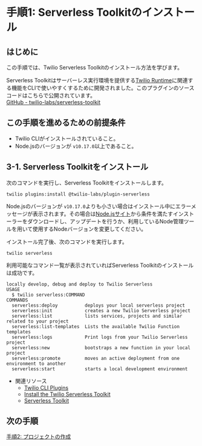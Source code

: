 #  手順1: Serverless Toolkitのインストール
## はじめに
この手順では、Twilio Serverless Toolkitのインストール方法を学びます。

Serverless Toolkitはサーバーレス実行環境を提供する[Twilio Runtime](https://jp.twilio.com/runtime)に関連する機能をCLIで使いやすくするために開発されました。このプラグインのソースコードはこちらで公開されています。  
[GitHub - twilio-labs/serverless-toolkit](https://github.com/twilio-labs/serverless-toolkit)

## この手順を進めるための前提条件
- Twilio CLIがインストールされていること。
- Node.jsのバージョンが `v10.17.0`以上であること。


## 3-1. Serverless Toolkitをインストール

次のコマンドを実行し、Serverless Toolkitをインストールします。
```
twilio plugins:install @twilio-labs/plugin-serverless
```
Node.jsのバージョンが `v10.17.0`よりも小さい場合はインストール中にエラーメッセージが表示されます。その場合は[Node.jsサイト](https://nodejs.org/ja/)から条件を満たすインストーラーをダウンロードし、アップデートを行うか、利用しているNode管理ツールを用いて使用するNodeバージョンを変更してください。

インストール完了後、次のコマンドを実行します。

```
twilio serverless
```

利用可能なコマンド一覧が表示されていればServerless Toolkitのインストールは成功です。

```
locally develop, debug and deploy to Twilio Serverless
USAGE
  $ twilio serverless:COMMAND
COMMANDS
  serverless:deploy          deploys your local serverless project
  serverless:init            creates a new Twilio Serverless project
  serverless:list            lists services, projects and similar related to your project
  serverless:list-templates  Lists the available Twilio Function templates
  serverless:logs            Print logs from your Twilio Serverless project
  serverless:new             bootstraps a new function in your local project
  serverless:promote         moves an active deployment from one environment to another
  serverless:start           starts a local development environment
```

- 関連リソース
  - [Twilio CLI Plugins](https://jp.twilio.com/docs/twilio-cli/plugins#install-a-plugin)
  - [Install the Twilio Serverless Toolkit](https://jp.twilio.com/docs/labs/serverless-toolkit/getting-started#install-the-twilio-serverless-toolkit)
  - [Serverless Toolkit](https://www.twilio.com/docs/labs/serverless-toolkit)


## 次の手順
[手順2: プロジェクトの作成](02-Create-a-Project.md)
